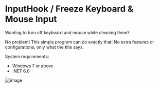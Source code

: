 # InputHook / Freeze Keyboard & Mouse Input
Wanting to turn off keyboard and mouse while cleaning them?

No problem! This simple program can do exactly that! No extra features or configurations, only what the title says.

System requirements:
- Windows 7 or above
- .NET 6.0

![image](https://user-images.githubusercontent.com/74312301/210665941-45439955-6c92-432c-a27c-d2aa3461a7c3.png)

